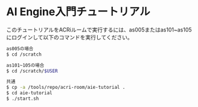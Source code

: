# AI Engine入門チュートリアル

このチュートリアルをACRiルームで実行するには、as005またはas101~as105にログインして以下のコマンドを実行してください。

```bash
as005の場合
$ cd /scratch

as101~105の場合
$ cd /scratch/$USER

共通
$ cp -a /tools/repo/acri-room/aie-tutorial .
$ cd aie-tutorial
$ ./start.sh 
```
